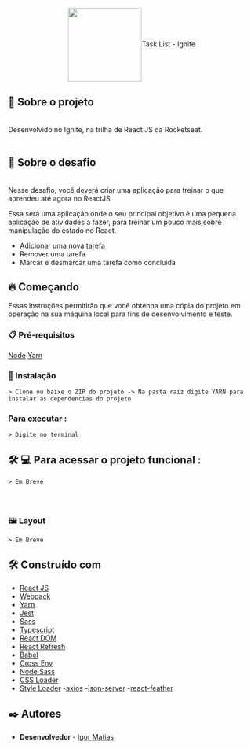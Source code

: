 <p align='center'><img width='150' src=
<h1 align='center'>Task List - Ignite</h1>
<p align='center'>
</p>

## 🚀 Sobre o projeto

<br>
Desenvolvido no Ignite, na trilha de React JS da Rocketseat.
<br>
<br>

## 🧠 Sobre o desafio
<br>
Nesse desafio, você deverá criar uma aplicação para treinar o que aprendeu até agora no ReactJS

Essa será uma aplicação onde o seu principal objetivo é uma pequena aplicação de atividades a fazer, para treinar um pouco mais sobre manipulação do estado no React.

- Adicionar uma nova tarefa
- Remover uma tarefa
- Marcar e desmarcar uma tarefa como concluída
## 🔥 Começando

Essas instruções permitirão que você obtenha uma cópia do projeto em operação na sua máquina local para fins de desenvolvimento e teste.

### 📋 Pré-requisitos

[Node](https://nodejs.org/en/)
[Yarn](https://yarnpkg.com/getting-started/install)



### 🔧 Instalação

```
> Clone ou baixe o ZIP do projeto -> Na pasta raiz digite YARN para instalar as dependencias do projeto
```

### Para executar :

```
> Digite no terminal 
```

## 🛠 💻 Para acessar o projeto funcional :

```
> Em Breve 
```
<!-- Clique aqui > [ToDo JS](https://todo-ignite-samuelrrs.netlify.app/)  -->

<br>

<p>

## <h3> 🖼️ Layout</h3>

```
> Em Breve 
```

<!-- <br>

 <img src=
    <br> -->


## 🛠️ Construído com

- [React JS](https://pt-br.reactjs.org/) 
- [Webpack](https://webpack.js.org/) 
- [Yarn](https://yarnpkg.com/) 
- [Jest](https://jestjs.io/)
- [Sass](https://sass-lang.com/documentation/syntax) 
- [Typescript](https://www.typescriptlang.org/)
- [React DOM](https://pt-br.reactjs.org/docs/react-dom.html)
- [React Refresh](https://www.npmjs.com/package/react-refresh)
- [Babel](https://babeljs.io/)
- [Cross Env](https://github.com/kentcdodds/cross-env#readme)
- [Node Sass](https://github.com/sass/node-sass)
- [CSS Loader](https://webpack.js.org/loaders/css-loader/)
- [Style Loader](https://webpack.js.org/loaders/style-loader/)
-[axios](https://github.com/axios/axios)
-[json-server](https://www.npmjs.com/package/json-server)
-[react-feather](https://www.npmjs.com/package/react-feather)



## ✒️ Autores

- **Desenvolvedor** - [Igor Matias](https://github.com/igoormatias)


